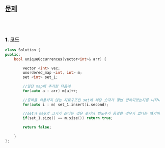 [문제](https://leetcode.com/problems/unique-number-of-occurrences/)
-------------------

<br>
<br>

### 1. 코드
```cpp
class Solution {
public:
    bool uniqueOccurrences(vector<int>& arr) {
        
        vector <int> vec;
        unordered_map <int, int> m;
        set <int> set_1;
        
        //일단 map에 추가한 다음에
        for(auto a : arr) m[a]++;
        
        //중복을 허용하지 않는 자료구조인 set에 해당 숫자가 몇번 반복되었는지를 나타내는 i.second를 추가
        for(auto i : m) set_1.insert(i.second);
        
        //set과 map의 크기가 같다는 것은 숫자의 빈도수가 동일한 경우가 없다는 얘기이므로 true 반환
        if(set_1.size() == m.size()) return true;
        
        return false;
        
    }
};
```


    
